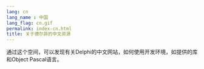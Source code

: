 ```yaml
---
lang: cn
lang_name : 中国
lang_flag: cn.gif
permalink: index-cn.html
title: 关于德尔菲的中文资源
---
```

通过这个空间，可以发现有关Delphi的中文网站，如何使用开发环境，如提供的库和Object Pascal语言。